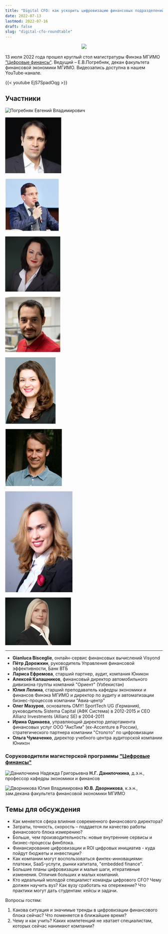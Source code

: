 ```yaml
---
title: "Digital CFO: как ускорить цифровизацию финансовых подразделений?"
date: 2022-07-13
lastmod: 2022-07-16
draft: false
slug: "digital-cfo-roundtable"
---
```


[digital]: /program/masters/digital-finance
[econ-badge-mag]: https://img.shields.io/badge/Экономика-Цифровые_финансы-1EB3A1

<center>

[![][econ-badge-mag]][digital]

</center>

13 июля 2022 года прошел круглый стол магистратуры Финэка МГИМО ["Цифровые финансы"][digital]. Ведущий – Е.В.Погребняк, декан факультета финансовой экономики МГИМО.
Видеозапись доступна в нашем YouTube-канале.

{{< youtube EjS7SpadOqg >}}

## Участники

<img
    src="/images/person/epogrebnyak2.jpg"
    alt="Погребняк Евгений Владимирович"
    title="Погребняк Евгений Владимирович"
    class="rounded-photo float-right mr-1"
/>

<img
    src="gianluca-bisceglie.png"
    alt="Gianluca Bisceglie"
    title="Gianluca Bisceglie"
    class="rounded-photo float-left mr-1"
/>

<img
    src="pyotr-dorozhkin.png"
    alt="Пётр Дорожкин"
    title="Пётр Дорожкин"
    class="rounded-photo float-right mr-1"
/>

<img
    src="larisa-efremova.png"
    alt="Лариса Ефремова"
    title="Лариса Ефремова"
    class="rounded-photo float-left mr-1"
/>

<img
    src="aleksey-kalashnikov.png"
    alt="Алексей Калашников"
    title="Алексей Калашников"
    class="rounded-photo float-right mr-1"
/>

<img
    src="juliya-lelina.png"
    alt="Юлия Лелина"
    title="Юлия Лелина"
    class="rounded-photo float-left mr-1"
/>

<img
    src="oleg-mazurov.png"
    alt="Олег Мазуров"
    title="Олег Мазуров"
    class="rounded-photo float-right mr-1"
/>

<img
    src="irina-odinaeva.png"
    alt="Ирина Одинаева"
    title="Ирина Одинаева"
    class="rounded-photo float-left mr-1"
/>

<img
    src="olga-chumachenko.png"
    alt="Ольга Чумаченко"
    title="Ольга Чумаченко"
    class="rounded-photo float-right mr-1"
/>

---

- **Gianluca Bisceglie**, онлайн-сервис финансовых вычислений Visyond
- **Пётр Дорожкин**, руководитель Управления финансовой эффективности, Банк ВТБ
- **Лариса Ефремова**, старший партнер, аудит, компания Юникон
- **Алексей Калашников**, финансовый директор автомобильного дивизиона группы компаний "Ориент" (Узбекистан)
- **Юлия Лелина**, старший преподаватель кафедры экономики и финансов Финэка МГИМО и директор по аудиту и автоматизации бизнес-процессов компании "Авиа-центр"
- **Олег Мазуров**, основатель OMY! SportTech UG (Германия), руководитель Sistema Capital (АФК Система) в 2012-2015 и CEO Allianz Investments (Allianz SE) в 2004-2011
- **Ирина Одинаева**, управляющий директор департамента финансовых услуг ООО "АксТим" (ex-Accenture в России), стратегического партнера компании "Столото" по цифровизации
- **Ольга Чумаченко**, директор учебного центра аудиторской компании Юникон

### Соруководители магистерской программы ["Цифровые финансы"][digital]

<img
    src="https://mgimo.ru/upload/iblock/e2a/danilochkina.jpg"
    alt="Данилочкина Надежда Григорьевна"
    title="Данилочкина Надежда Григорьевна"
    class="rounded-photo float-left mr-1"
/>
**Н.Г. Данилочкина**, д.э.н., профессор кафедры экономики и финансов

<img
    src="/images/person/dvornikova2.jpg"
    alt="Дворникова Юлия Владимировна"
    title="Дворникова Юлия Владимировна"
    class="rounded-photo float-left mr-1"
/>
**Ю.В. Дворникова**, к.э.н., зам.декана факультета финансовой экономики МГИМО

## Темы для обсуждения

- Как меняется сфера влияния современного финансового директора?
- Затраты, точность, скорость – поддается ли качество работы финансового блока измерению?
- Больше, чем производительность: новые внутренние сервисы и бизнес-процессы финблока.
- Финансирование цифровизации и ROI цифровых инициатив - куда пойдут бюджеты и инвестиции?
- Как компании могут воспользоваться финтех-инновациями: платежи, SaaS-услуги, рынки капитала, "embedded finance".
- Большие планы цифровизации и малые шаги, итеративные изменения. Отличия больших и малых компаний.
- Кто идеальный молодой специалист команды цифрового CFO? Чему должен научить вуз? Как вузу сработать на опережение? Что практики могут дать студентам: кейсы и задачи.

Вопросы гостям:

1. Какова ситуация и значимые тренды в цифровизации финансового блока сейчас? Что поменяется в ближайшее время?
2. Чему и как учить? Каких компетенций не хватает специалистам, которых сейчас нанимают компании?
